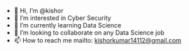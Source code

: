 - 👋 Hi, I’m @kishor
- 👀 I’m interested in Cyber Security
- 🌱 I’m currently learning Data Science
- 💞️ I’m looking to collaborate on any Data Science job
- 📫 How to reach me mailto: kishorkumar14112@gmail.com

<!---
Joker-kishor/Joker-kishor is a ✨ special ✨ repository because its `README.md` (this file) appears on your GitHub profile.
You can click the Preview link to take a look at your changes.
--->

